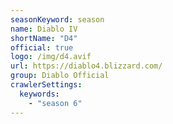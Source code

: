 ```yaml
---
seasonKeyword: season
name: Diablo IV
shortName: "D4"
official: true
logo: /img/d4.avif
url: https://diablo4.blizzard.com/
group: Diablo Official
crawlerSettings:
  keywords: 
    - "season 6"
---
```

